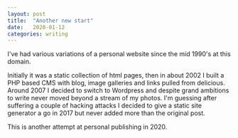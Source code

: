 ```yaml
---
layout: post
title:  "Another new start"
date:   2020-01-12
categories: writing
---
```

I've had various variations of a personal website since the mid 1990's at this domain.

Initially it was a static collection of html pages, then in about 2002 I built a PHP based CMS with blog, image galleries and links pulled from delicious. Around 2007 I decided to switch to Wordpress and despite grand ambitions to write never moved beyond a stream of my photos. I'm guessing after suffering a couple of hacking attacks I decided to give a static site generator a go in 2017 but never added more than the original post.

This is another attempt at personal publishing in 2020.
